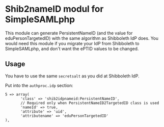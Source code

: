 # Shib2nameID modul for SimpleSAMLphp

This module can generate PersistentNameID (and the value for eduPersonTargetedID) with the same algorithm as Shibboleth
IdP does. You would need this module if you migrate your IdP from Shibboleth to SimpleSAMLphp, and don't want the ePTID
values to be changed.

## Usage
You have to use the same `secretsalt` as you did at Shibboleth IdP.

Put into the `authproc.idp` section:
```
5 => array(
       'class' => 'shib2idpnameid:PersistentNameID',
       // Required only when PersistentNameID2TargetedID class is used
       'nameId' => true,
       'attribute' => 'uid',
       'attributename' => 'eduPersonTargetedID'
),
```
